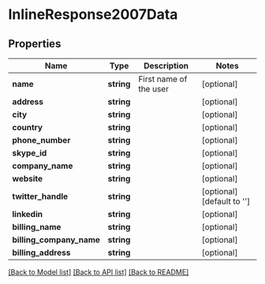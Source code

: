 # InlineResponse2007Data

## Properties
Name | Type | Description | Notes
------------ | ------------- | ------------- | -------------
**name** | **string** | First name of the user | [optional] 
**address** | **string** |  | [optional] 
**city** | **string** |  | [optional] 
**country** | **string** |  | [optional] 
**phone_number** | **string** |  | [optional] 
**skype_id** | **string** |  | [optional] 
**company_name** | **string** |  | [optional] 
**website** | **string** |  | [optional] 
**twitter_handle** | **string** |  | [optional] [default to '']
**linkedin** | **string** |  | [optional] 
**billing_name** | **string** |  | [optional] 
**billing_company_name** | **string** |  | [optional] 
**billing_address** | **string** |  | [optional] 

[[Back to Model list]](../README.md#documentation-for-models) [[Back to API list]](../README.md#documentation-for-api-endpoints) [[Back to README]](../README.md)


